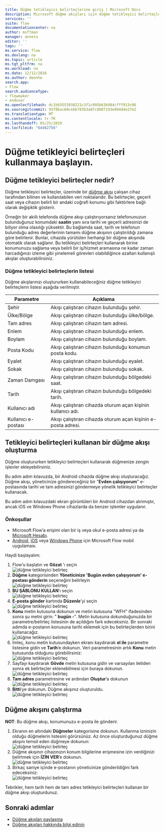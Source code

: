 ```yaml
---
title: Düğme tetikleyici belirteçlerine giriş | Microsoft Docs
description: Microsoft düğme akışları için düğme tetikleyici belirteçleri tanıtımı.
services: ''
suite: flow
documentationcenter: na
author: msftman
manager: anneta
editor: ''
tags: ''
ms.service: flow
ms.devlang: na
ms.topic: article
ms.tgt_pltfrm: na
ms.workload: na
ms.date: 12/12/2016
ms.author: deonhe
search.app:
- Flow
search.audienceType:
- flowmaker
- enduser
ms.openlocfilehash: dc1b93553938221c3f1c995b63b984cfff913c06
ms.sourcegitcommit: 93f8bac60cebb783b3a8fc8887193e094d4e27e2
ms.translationtype: MT
ms.contentlocale: tr-TR
ms.lasthandoff: 05/25/2019
ms.locfileid: "64462756"
---
```

# <a name="get-started-with-button-trigger-tokens"></a>Düğme tetikleyici belirteçleri kullanmaya başlayın.
## <a name="what-are-button-trigger-tokens"></a>Düğme tetikleyici belirteçler nedir?
Düğme tetikleyici belirteçler, üzerinde bir [düğme akışı](introduction-to-button-flows.md) çalışan cihaz tarafından bilinen ve kullanılabilen veri noktalarıdır. Bu belirteçler, geçerli saat veya cihazın belirli bir andaki coğrafi konumu gibi faktörlere bağlı olarak değişiklik gösterir.  

Örneğin bir akıllı telefonda düğme akışı çalıştırıyorsanız telefonunuzun bulunduğunuz konumdaki **saatin** yanı sıra tarihi ve geçerli adresinizi de biliyor olma olasılığı yüksektir. Bu bağlamda saat, tarih ve telefonun bulunduğu adres değerlerinin tamamı düğme akışının çalıştırıldığı zamana göre belirlenir. Bunlar, cihazda yürütülen herhangi bir düğme akışında otomatik olarak sağlanır. Bu tetikleyici belirteçleri kullanarak birine konumunuzu sağlama veya belirli bir iş/hizmet aramasına ne kadar zaman harcadığınızı izleme gibi yinelemeli görevleri olabildiğince azaltan kullanışlı akışlar oluşturabilirsiniz.

### <a name="list-of-button-trigger-tokens"></a>Düğme tetikleyici belirteçlerin listesi
Düğme akışlarınızı oluştururken kullanabileceğiniz düğme tetikleyici belirteçlerin listesi aşağıda verilmiştir.

| Parametre | Açıklama |
| --- | --- |
| Şehir |Akışı çalıştıran cihazın bulunduğu şehir. |
| Ülke/Bölge |Akışı çalıştıran cihazın bulunduğu ülke/bölge. |
| Tam adres |Akışı çalıştıran cihazın tam adresi. |
| Enlem |Akışı çalıştıran cihazın bulunduğu enlem. |
| Boylam |Akışı çalıştıran cihazın bulunduğu boylam. |
| Posta Kodu |Akışı çalıştıran cihazın bulunduğu konumun posta kodu. |
| Eyalet |Akışı çalıştıran cihazın bulunduğu eyalet. |
| Sokak |Akışı çalıştıran cihazın bulunduğu sokak. |
| Zaman Damgası |Akışı çalıştıran cihazın bulunduğu bölgedeki saat. |
| Tarih |Akışı çalıştıran cihazın bulunduğu bölgedeki tarih. |
| Kullanıcı adı |Akışı çalıştıran cihazda oturum açan kişinin kullanıcı adı. |
| Kullanıcı e-postası |Akışı çalıştıran cihazda oturum açan kişinin e-posta adresi. |

## <a name="create-a-button-flow-that-uses-trigger-tokens"></a>Tetikleyici belirteçleri kullanan bir düğme akışı oluşturma
Düğme oluştururken tetikleyici belirteçleri kullanarak düğmenize zengin işlevler ekleyebilirsiniz.

Bu adım adım kılavuzda, bir Android cihazda düğme akışı oluşturacağız. Düğme akışı, yöneticinize göndereceğiniz bir "**Evden çalışıyorum**" e-postasında tarihi ve tam adresinizi göndermeye yönelik tetikleyici belirteçler kullanacak.

Bu adım adım kılavuzdaki ekran görüntüleri bir Android cihazdan alınmıştır, ancak iOS ve Windows Phone cihazlarda da benzer işlemler uygulanır.

### <a name="prerequisites"></a>Önkoşullar
* Microsoft Flow’a erişimi olan bir iş veya okul e-posta adresi ya da [Microsoft Hesabı](https://account.microsoft.com/about?refd=www.microsoft.com).
* [Android](https://aka.ms/flowmobiledocsandroid), [iOS](https://aka.ms/flowmobiledocsios) veya [Windows Phone](https://aka.ms/flowmobilewindows) için Microsoft Flow mobil uygulaması.

Haydi başlayalım:

1. Flow’u başlatın ve **Gözat** ’ı seçin  
   ![düğme tetikleyici belirteç](./media/introduction-to-button-trigger-tokens/1.png)  
2. **Düğme** kategorisinden **Yöneticinize 'Bugün evden çalışıyorum' e-postası gönderin** seçeneğini belirleyin   
   ![düğme tetikleyici belirteç](./media/introduction-to-button-trigger-tokens/2.png)  
3. **BU ŞABLONU KULLAN**’ı seçin  
   ![düğme tetikleyici belirteç](./media/introduction-to-button-trigger-tokens/3.png)  
4. **E-posta gönder** kartında **Düzenle**’yi seçin  
   ![düğme tetikleyici belirteç](./media/introduction-to-button-trigger-tokens/3-5.png)  
5. **Konu** metin kutusuna dokunun ve metin kutusuna "WFH" ifadesinden sonra şu metni girin: " **bugün -**". Metin kutusuna dokunduğunuzda bir parametre/belirteç listesinin de açıldığını fark edeceksiniz. Bir sonraki adımda e-postanın konusuna tarihi eklemek için bu belirteçlerden birini kullanacağız.  
   ![düğme tetikleyici belirteç](./media/introduction-to-button-trigger-tokens/4.png)  
6. İmleç, konu metin kutusundayken ekranı kaydırarak **el ile** parametre listesine gidin ve **Tarih**’e dokunun. Veri parametresinin artık **Konu** metin kutusunda olduğunu görebilirsiniz:  
   ![düğme tetikleyici belirteç](./media/introduction-to-button-trigger-tokens/6.png)  
7. Sayfayı kaydırarak **Gövde** metin kutusuna gidin ve varsayılan iletiden sonra ek belirteçler eklenebilmesi için buraya dokunun.  
   ![düğme tetikleyici belirteç](./media/introduction-to-button-trigger-tokens/7.png)  
8. **Tam adres** parametresine ve ardından **Oluştur**’a dokunun  
   ![düğme tetikleyici belirteç](./media/introduction-to-button-trigger-tokens/8.png)  
9. **Bitti**’ye dokunun. Düğme akışınız oluşturuldu.  
   ![düğme tetikleyici belirteç](./media/introduction-to-button-trigger-tokens/9.png)  

## <a name="run-the-button-flow"></a>Düğme akışını çalıştırma
**NOT**: Bu düğme akışı, konumunuzu e-posta ile gönderir.  

1. Ekranın en altındaki **Düğmeler** kategorisine dokunun. Kullanma izninizin olduğu düğmelerin listesini görürsünüz. Az önce oluşturduğunuz düğme akışını temsil eden düğmeye dokunun:  
   ![düğme tetikleyici belirteç](./media/introduction-to-button-trigger-tokens/10.png)  
2. Düğme akışının cihazınızın konum bilgilerine erişmesine izin verdiğinizi belirtmek için **İZİN VER**’e dokunun.  
   ![düğme tetikleyici belirteç](./media/introduction-to-button-trigger-tokens/11.png)  
3. Birkaç saniye içinde e-postanın yöneticinize gönderildiğini fark edeceksiniz:  
   ![düğme tetikleyici belirteç](./media/introduction-to-button-trigger-tokens/12.png)  

Tebrikler, hem tarih hem de tam adres tetikleyici belirteçleri kullanan bir düğme akışı oluşturdunuz. 

## <a name="next-steps"></a>Sonraki adımlar
* [Düğme akışları paylaşma](share-buttons.md)
* [Düğme akışları hakkında bilgi edinin](introduction-to-button-flows.md)
